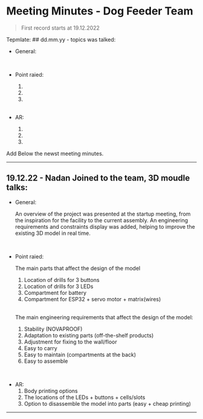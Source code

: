 # Meeting Minutes - Dog Feeder Team

>First record starts at 19.12.2022

Tepmlate: ## dd.mm.yy - topics was talked:
- General:

    
    <br>
- Point raied:

    1.
    2.
    3.
    <br>
- AR:

    1.
    2.
    3.

Add Below the newst meeting minutes.
___
## 19.12.22 - Nadan Joined to the team, 3D moudle talks:
- General:

    An overview of the project was presented at the startup meeting, from the inspiration for the facility to the current assembly. An engineering requirements and constraints display was added, helping to improve the existing 3D model in real time.

<br>

- Point raied:

    The main parts that affect the design of the model

    1. Location of drills for 3 buttons
    2. Location of drills for 3 LEDs
    3. Compartment for battery
    4. Compartment for ESP32 + servo motor + matrix(wires)

    <br>

    The main engineering requirements that affect the design of the model:

    1. Stability (NOVAPROOF)
    2. Adaptation to existing parts (off-the-shelf products)
    3. Adjustment for fixing to the wall/floor
    4. Easy to carry
    5. Easy to maintain (compartments at the back)
    6. Easy to assemble
<br>

- AR:
    1. Body printing options
    2. The locations of the LEDs + buttons + cells/slots
    3. Option to disassemble the model into parts (easy + cheap printing)
 
 ___
 
